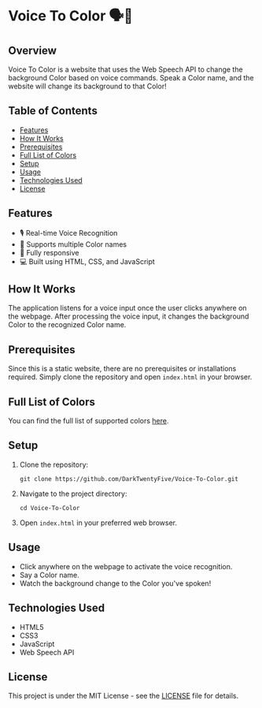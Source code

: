 # Voice To Color 🗣️🎨

## Overview

Voice To Color is a website that uses the Web Speech API to change the background Color based on voice commands. Speak a Color name, and the website will change its background to that Color!

## Table of Contents

- [Features](#features)
- [How It Works](#how-it-works)
- [Prerequisites](#prerequisites)
- [Full List of Colors](#full-list-of-colors)
- [Setup](#setup)
- [Usage](#usage)
- [Technologies Used](#technologies-used)
- [License](#license)


## Features

- 🎙️ Real-time Voice Recognition
- 🌈 Supports multiple Color names
- 📱 Fully responsive
- 💻 Built using HTML, CSS, and JavaScript

## How It Works

The application listens for a voice input once the user clicks anywhere on the webpage. After processing the voice input, it changes the background Color to the recognized Color name.

## Prerequisites

Since this is a static website, there are no prerequisites or installations required. Simply clone the repository and open `index.html` in your browser.

## Full List of Colors

You can find the full list of supported colors [here](COLORS.md).

## Setup

1. Clone the repository:

    ```
    git clone https://github.com/DarkTwentyFive/Voice-To-Color.git
    ```

2. Navigate to the project directory:

    ```
    cd Voice-To-Color
    ```

3. Open `index.html` in your preferred web browser.

## Usage

- Click anywhere on the webpage to activate the voice recognition.
- Say a Color name.
- Watch the background change to the Color you've spoken!

## Technologies Used

- HTML5
- CSS3
- JavaScript
- Web Speech API

## License

This project is under the MIT License - see the [LICENSE](LICENSE) file for details.
